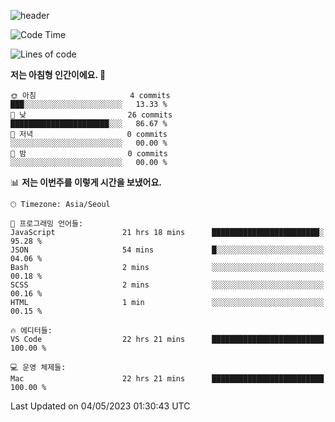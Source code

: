 ![header](https://capsule-render.vercel.app/api?type=waving&color=timeGradient&height=300&section=header&text=Welcome👋%Hyomins-GitHub%20render&animation=fadeIn&fontSize=45)

<!--START_SECTION:waka-->
![Code Time](http://img.shields.io/badge/Code%20Time-207%20hrs%2055%20mins-blue)

![Lines of code](https://img.shields.io/badge/%EC%A0%80%EB%8A%94%20%EC%97%AC%ED%83%9C%EA%B9%8C%EC%A7%80%20-3.6%20thousand%20%EC%A4%84%EC%9D%98%20%EC%BD%94%EB%93%9C%EB%A5%BC%20%EC%9E%91%EC%84%B1%ED%96%88%EC%96%B4%EC%9A%94.-blue)

**저는 아침형 인간이에요. 🐤** 

```text
🌞 아침                     4 commits           ███░░░░░░░░░░░░░░░░░░░░░░   13.33 % 
🌆 낮　                     26 commits          ██████████████████████░░░   86.67 % 
🌃 저녁                     0 commits           ░░░░░░░░░░░░░░░░░░░░░░░░░   00.00 % 
🌙 밤　                     0 commits           ░░░░░░░░░░░░░░░░░░░░░░░░░   00.00 % 
```


📊 **저는 이번주를 이렇게 시간을 보냈어요.** 

```text
🕑︎ Timezone: Asia/Seoul

💬 프로그래밍 언어들: 
JavaScript               21 hrs 18 mins      ████████████████████████░   95.28 % 
JSON                     54 mins             █░░░░░░░░░░░░░░░░░░░░░░░░   04.06 % 
Bash                     2 mins              ░░░░░░░░░░░░░░░░░░░░░░░░░   00.18 % 
SCSS                     2 mins              ░░░░░░░░░░░░░░░░░░░░░░░░░   00.16 % 
HTML                     1 min               ░░░░░░░░░░░░░░░░░░░░░░░░░   00.15 % 

🔥 에디터들: 
VS Code                  22 hrs 21 mins      █████████████████████████   100.00 % 

💻 운영 체제들: 
Mac                      22 hrs 21 mins      █████████████████████████   100.00 % 
```


 Last Updated on 04/05/2023 01:30:43 UTC
<!--END_SECTION:waka-->

<!--
**Hyomins-013/Hyomins-013** is a ✨ _special_ ✨ repository because its `README.md` (this file) appears on your GitHub profile.

Here are some ideas to get you started:

- 🔭 I’m currently working on ...
- 🌱 I’m currently learning ...
- 👯 I’m looking to collaborate on ...
- 🤔 I’m looking for help with ...
- 💬 Ask me about ...
- 📫 How to reach me: ...
- 😄 Pronouns: ...
- ⚡ Fun fact: ...
-->
